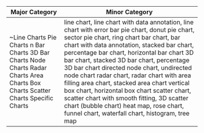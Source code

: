 | Major Category | Minor Category |
| --- | --- |
| ~Line Charts Pie Charts n Bar Charts 3D Bar Charts Node Charts Radar Charts Area Charts Box Charts Scatter Charts Specific Charts | line chart, line chart with data annotation, line chart with error bar pie chart, donut pie chart, sector pie chart, ring chart bar chart, bar chart with data annotation, stacked bar chart, percentage bar chart, horizontal bar chart 3D bar chart, stacked 3D bar chart, percentage 3D bar chart directed node chart, undirected node chart radar chart, radar chart with area filling area chart, stacked area chart vertical box chart, horizontal box chart scatter chart, scatter chart with smooth fitting, 3D scatter chart (bubble chart) heat map, rose chart, funnel chart, waterfall chart, histogram, tree map |
